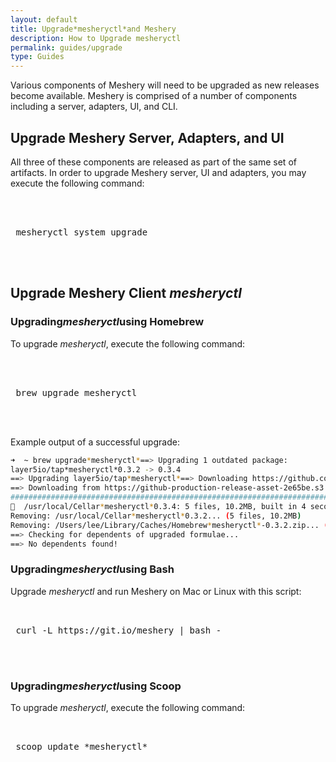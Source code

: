 ```yaml
---
layout: default
title: Upgrade*mesheryctl*and Meshery
description: How to Upgrade mesheryctl
permalink: guides/upgrade
type: Guides
---
```

Various components of Meshery will need to be upgraded as new releases become available. Meshery is comprised of a number of components including a server, adapters, UI, and CLI.

## Upgrade Meshery Server, Adapters, and UI
All three of these components are released as part of the same set of artifacts. In order to upgrade Meshery server, UI and adapters, you may execute the following command:

 <pre class="codeblock-pre"><div class="codeblock">
 <div class="clipboardjs">
 mesheryctl system upgrade
 </div></div>
 </pre>

## Upgrade Meshery Client *mesheryctl*

### Upgrading*mesheryctl*using Homebrew

To upgrade *mesheryctl*, execute the following command:

 <pre class="codeblock-pre"><div class="codeblock">
 <div class="clipboardjs">
 brew upgrade mesheryctl
 </div></div>
 </pre>

Example output of a successful upgrade:

```bash
➜  ~ brew upgrade*mesheryctl*==> Upgrading 1 outdated package:
layer5io/tap*mesheryctl*0.3.2 -> 0.3.4
==> Upgrading layer5io/tap*mesheryctl*==> Downloading https://github.com/layer5io/meshery/releases/download/v0.3.4/mesheryctl_0.3.4_Darwin_x86_64.zip
==> Downloading from https://github-production-release-asset-2e65be.s3.amazonaws.com/157554479/17522b00-2af0-11ea-8aef-cbfe8
######################################################################## 100.0%
🍺  /usr/local/Cellar*mesheryctl*0.3.4: 5 files, 10.2MB, built in 4 seconds
Removing: /usr/local/Cellar*mesheryctl*0.3.2... (5 files, 10.2MB)
Removing: /Users/lee/Library/Caches/Homebrew*mesheryctl*-0.3.2.zip... (3.9MB)
==> Checking for dependents of upgraded formulae...
==> No dependents found!
```


### Upgrading*mesheryctl*using Bash

Upgrade *mesheryctl* and run Meshery on Mac or Linux with this script:

 <pre class="codeblock-pre">
 <div class="codeblock"><div class="clipboardjs">
 curl -L https://git.io/meshery | bash -
 </div></div>
 </pre>

### Upgrading*mesheryctl*using Scoop

To upgrade *mesheryctl*, execute the following command:

 <pre class="codeblock-pre">
 <div class="codeblock"><div class="clipboardjs">
 scoop update *mesheryctl*
 </div></div>
 </pre>
